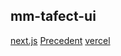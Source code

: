 ## mm-tafect-ui

[next.js](https://nextjs.org)
[Precedent](https://precedent.dev/)
[vercel](https://vercel.com/dashboard/integrations)
